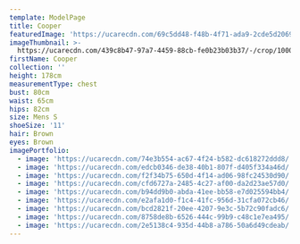 ```yaml
---
template: ModelPage
title: Cooper
featuredImage: 'https://ucarecdn.com/69c5dd48-f48b-4f71-ada9-2cde5d206956/'
imageThumbnail: >-
  https://ucarecdn.com/439c8b47-97a7-4459-88cb-fe0b23b03b37/-/crop/1000x1377/0,0/-/preview/
firstName: Cooper
collection: ''
height: 178cm
measurementType: chest
bust: 80cm
waist: 65cm
hips: 82cm
size: Mens S
shoeSize: '11'
hair: Brown
eyes: Brown
imagePortfolio:
  - image: 'https://ucarecdn.com/74e3b554-ac67-4f24-b582-dc618272ddd8/'
  - image: 'https://ucarecdn.com/edcb0346-de38-40b1-807f-d405f334a46d/'
  - image: 'https://ucarecdn.com/f2f34b75-650d-4f14-ad06-98fc24530d90/'
  - image: 'https://ucarecdn.com/cfd6727a-2485-4c27-af00-da2d23ae57d0/'
  - image: 'https://ucarecdn.com/b94dd9b0-abda-41ee-bb58-e7d025594bb4/'
  - image: 'https://ucarecdn.com/e2afa1d0-f1c4-41fc-956d-31cfa072cb46/'
  - image: 'https://ucarecdn.com/bcd2821f-20ee-4207-9e3c-5b72c90fadc6/'
  - image: 'https://ucarecdn.com/8758de8b-6526-444c-99b9-c48c1e7ea495/'
  - image: 'https://ucarecdn.com/2e5138c4-935d-44b8-a786-50a6d49cdeab/'
---
```


